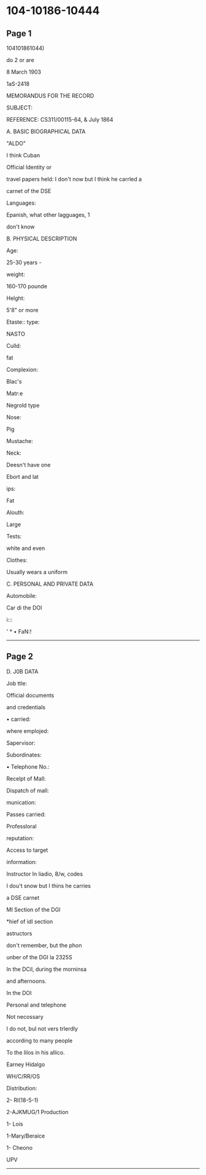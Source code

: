 # 104-10186-10444

## Page 1

104101861044)

do 2 or are

8 March 1903

1aS-2418

MEMORANDUS FOR THE RECORD

SUBJECT:

REFERENCE: CS311/00115-64, & July 1864

A. BASIC BIOGRAPHICAL DATA

"ALDO"

I think Cuban

Official Identity or

travel papers held: I don't now but I think he carrled a

carnet of the DSE

Languages:

Epanish, what other lagguages, 1

don't know

B. PHYSICAL DESCRIPTION

Age:

25-30 years -

weight:

160-170 pounde

Helght:

5'8" or more

Etaste:: type:

NASTO

Culld:

fat

Complexion:

Blac's

Matr:e

Negrold type

Nose:

Pig

Mustache:

Neck:

Deesn't have one

Ebort and lat

ips:

Fat

Alouth:

Large

Tests:

white and even

Clothes:

Usually wears a uniform

C. PERSONAL AND PRIVATE DATA

Automobile:

Car di the DOI

i:::

' * • FaN:!

---

## Page 2

D. J0B DATA

Job ttle:

Official documents

and credentials

• carried:

where emplojed:

Sapervisor:

Subordinates:

• Telephone No.:

Recelpt of Mall:

Dispatch of mall:

munication:

Passes carried:

Professloral

reputation:

Access to target

information:

Instructor In liadio, 8/w, codes

I dou't snow but I thins he carries

a DSE carnet

MI Section of the DGI

*hief of idl section

astructors

don't remember, but the phon

unber of the DGI la 2325S

In the DCil, during the morninsa

and afternoons.

In the DOI

Personal and telephone

Not necossary

I do not, bul not vers trlerdly

according to many people

To the lilos in his allico.

Earney Hidalgo

WH/C/RR/OS

Distribution:

2- RI(18-5-1)

2-AJKMUG/1 Production

1- Lois

1-Mary/Beraice

1- Cheono

UPV

---

